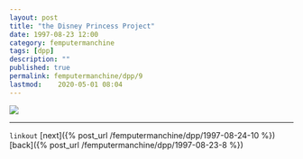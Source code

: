 ```yaml
---
layout: post
title: "the Disney Princess Project"
date: 1997-08-23 12:00
category: femputermanchine
tags: [dpp]
description: ""
published: true
permalink: femputermanchine/dpp/9
lastmod:	2020-05-01 08:04
---
```


<img src="{{ site.url }}/assets/img/dpp-09.jpg" maxwidth="1000" />


*****

`linkout`
[next]({% post_url /femputermanchine/dpp/1997-08-24-10 %})
[back]({% post_url /femputermanchine/dpp/1997-08-23-8 %})

